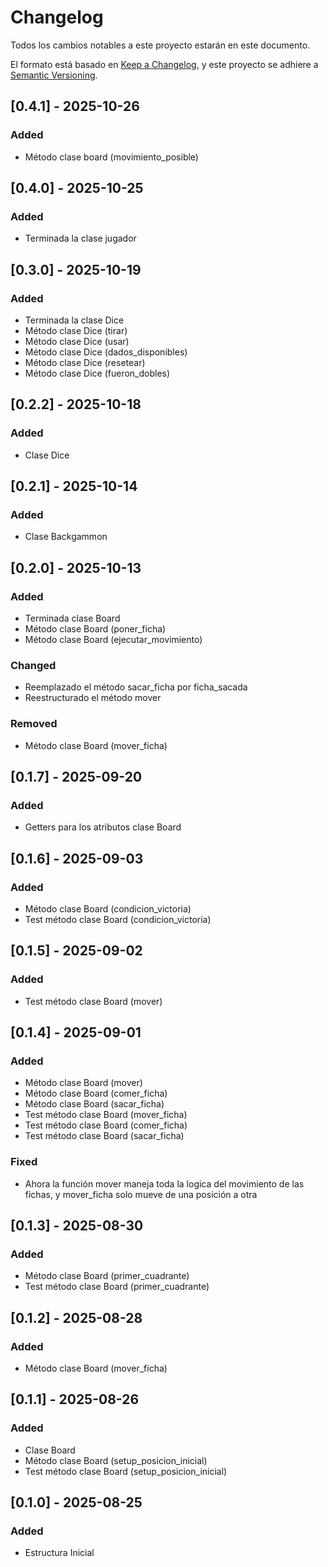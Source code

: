 # Changelog

Todos los cambios notables a este proyecto estarán en este documento.

El formato está basado en [Keep a Changelog](https://keepachangelog.com/en/1.1.0/),
y este proyecto se adhiere a [Semantic Versioning](https://semver.org/spec/v2.0.0.html).

## [0.4.1] - 2025-10-26

### Added

- Método clase board (movimiento_posible)

## [0.4.0] - 2025-10-25

### Added

- Terminada la clase jugador

## [0.3.0] - 2025-10-19

### Added

- Terminada la clase Dice
- Método clase Dice (tirar)
- Método clase Dice (usar)
- Método clase Dice (dados_disponibles)
- Método clase Dice (resetear)
- Método clase Dice (fueron_dobles)

## [0.2.2] - 2025-10-18

### Added

- Clase Dice

## [0.2.1] - 2025-10-14

### Added

- Clase Backgammon

## [0.2.0] - 2025-10-13

### Added

- Terminada clase Board
- Método clase Board (poner_ficha)
- Método clase Board (ejecutar_movimiento)

### Changed

- Reemplazado el método sacar_ficha por ficha_sacada
- Reestructurado el método mover

### Removed

- Método clase Board (mover_ficha)

## [0.1.7] - 2025-09-20

### Added

- Getters para los atributos clase Board

## [0.1.6] - 2025-09-03

### Added

- Método clase Board (condicion_victoria)
- Test método clase Board (condicion_victoria)

## [0.1.5] - 2025-09-02

### Added

- Test método clase Board (mover)

## [0.1.4] - 2025-09-01

### Added

- Método clase Board (mover)
- Método clase Board (comer_ficha)
- Método clase Board (sacar_ficha)
- Test método clase Board (mover_ficha)
- Test método clase Board (comer_ficha)
- Test método clase Board (sacar_ficha)

### Fixed

- Ahora la función mover maneja toda la logica del movimiento de las fichas, y mover_ficha solo mueve de una posición a otra

## [0.1.3] - 2025-08-30

### Added

- Método clase Board (primer_cuadrante)
- Test método clase Board (primer_cuadrante)

## [0.1.2] - 2025-08-28

### Added

- Método clase Board (mover_ficha)

## [0.1.1] - 2025-08-26

### Added

- Clase Board
- Método clase Board (setup_posicion_inicial)
- Test método clase Board (setup_posicion_inicial)

## [0.1.0] - 2025-08-25

### Added

- Estructura Inicial